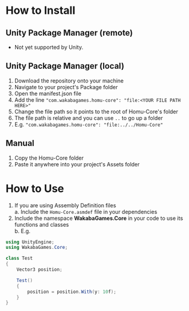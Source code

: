 # How to Install

## Unity Package Manager (remote)
* Not yet supported by Unity.

## Unity Package Manager (local)
1. Download the repository onto your machine
2. Navigate to your project's Package folder
3. Open the manifest.json file
4. Add the line `"com.wakabagames.homu-core": "file:<YOUR FILE PATH HERE>"`
5. Change the file path so it points to the root of Homu-Core's folder
6. The file path is relative and you can use `..` to go up a folder
7. E.g. `"com.wakabagames.homu-core": "file:../../Homu-Core"`

## Manual
1. Copy the Homu-Core folder
2. Paste it anywhere into your project's Assets folder

# How to Use

1. If you are using Assembly Definition files  
a. Include the `Homu-Core.asmdef` file in your dependencies 
2. Include the namespace **WakabaGames.Core** in your code to use its functions and classes  
b. E.g.  
```csharp
using UnityEngine;
using WakabaGames.Core;

class Test
{
    Vector3 position;

    Test()
    {
        position = position.With(y: 10f);
    }
}
```